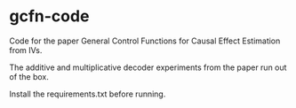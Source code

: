 # gcfn-code
Code for the paper General Control Functions for Causal Effect Estimation from IVs.

The additive and multiplicative decoder experiments from the paper run out of the box.

Install the requirements.txt before running.
